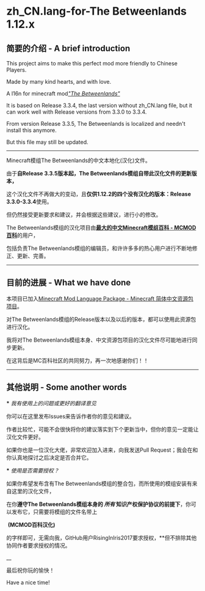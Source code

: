# zh_CN.lang-for-The Betweenlands 1.12.x

## 简要的介绍 - A brief introduction

This project aims to make this perfect mod more friendly to Chinese Players.

Made by many kind hearts, and with love.

A l16n for minecraft mod[_"The Betweenlands"_](https://github.com/Angry-Pixel/The-Betweenlands)

It is based on Release 3.3.4, the last version without zh_CN.lang file, but it can work well with Release versions from 3.3.0 to 3.3.4.

From version Release 3.3.5, The Betweenlands is localized and needn't install this anymore. 

But this file may still be updated.   

___
Minecraft模组The Betweenlands的中文本地化(汉化)文件。

由于**自Release 3.3.5版本起，The Betweenlands模组自带此汉化文件的更新版本，**

这个汉化文件不再做大的变动，且**仅供1.12.2的四个没有汉化的版本：Release 3.3.0-3.3.4**使用。

但仍然接受更新要求和建议，并会根据这些建议，进行小的修改。

The Betweenlands模组的汉化项目由[__最大的中文Minecraft模组百科 - MCMOD百科__](http://www.mcmod.cn/)的用户，

包括负责The Betweenlands模组的编辑员，和许许多多的热心用户进行不断地修正、更新、完善。

___

## 目前的进展 - What we have done

本项目已加入[Minecraft Mod Language Package - Minecraft 简体中文资源包项目](https://github.com/CFPAOrg/Minecraft-Mod-Language-Package)。

对The Betweenlands模组的Release版本以及以后的版本，都可以使用此资源包进行汉化。

我将对The Betweenlands模组本身、中文资源包项目的汉化文件尽可能地进行同步更新。

在这背后是MC百科社区的共同努力，再一次地感谢你们！！
___

## 其他说明 - Some another words

__\*__ _我有使用上的问题或更好的翻译意见_

  你可以在这里发布Issues来告诉作者你的意见和建议。

  作者比较忙，可能不会很快将你的建议落实到下个更新当中，但你的意见一定能让汉化文件更好。

  如果你也是一位汉化大佬，非常欢迎加入进来，向我发送Pull Request；我会在和你认真地探讨之后决定是否合并它。


__\*__ _使用是否需要授权？_
  
  
  如果你希望发布含有The Betweenlands模组的整合包，而所使用的模组安装有来自这里的汉化文件，
  
  在你**遵守The Betweenlands模组本身的 *所有* 知识产权保护协议的前提下**，你可以发布它，只需要将模组的文件名带上

  __(MCMOD百科汉化)__

  的字样即可，无需向我，GitHub用户RisingInIris2017要求授权，**但不排除其他协同作者要求授权的情况。

__

最后祝你玩的愉快！

Have a nice time!
